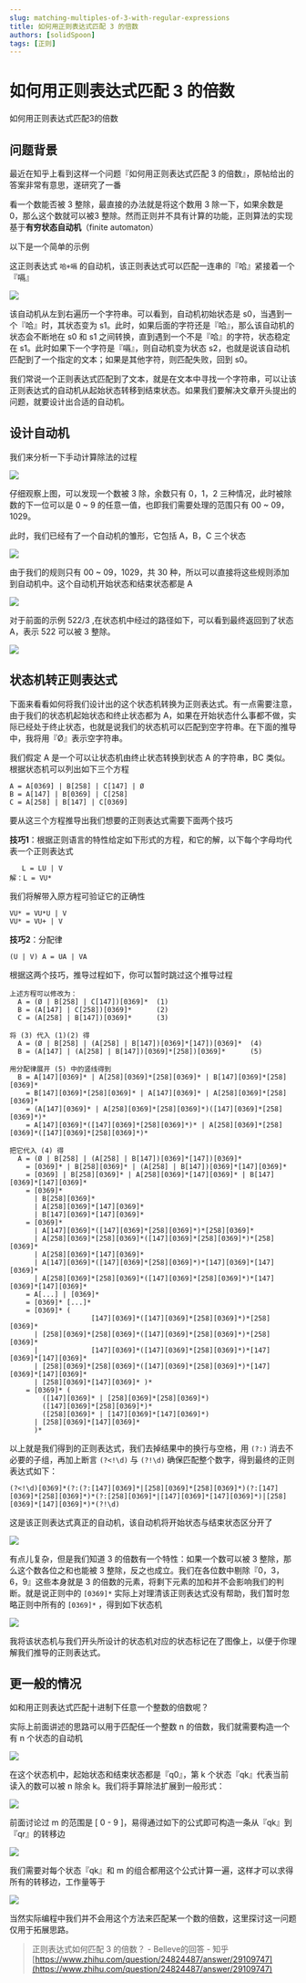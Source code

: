 ```yaml
---
slug: matching-multiples-of-3-with-regular-expressions
title: 如何用正则表达式匹配 3 的倍数
authors: [solidSpoon]
tags: [正则]
---
```


# 如何用正则表达式匹配 3 的倍数

如何用正则表达式匹配3的倍数

## 问题背景

最近在知乎上看到这样一个问题『如何用正则表达式匹配 3 的倍数』，原帖给出的答案非常有意思，遂研究了一番


看一个数能否被 3 整除，最直接的办法就是将这个数用 3 除一下，如果余数是 0，那么这个数就可以被3 整除。然而正则并不具有计算的功能，正则算法的实现基于**有穷状态自动机**（finite automaton）


以下是一个简单的示例


这正则表达式 `哈+嗝` 的自动机，该正则表达式可以匹配一连串的『哈』紧接着一个『嗝』


![](https://ced-md-picture.oss-cn-beijing.aliyuncs.com/img/20201208140036.png)


该自动机从左到右遍历一个字符串。可以看到，自动机初始状态是 s0，当遇到一个『哈』时，其状态变为 s1。此时，如果后面的字符还是『哈』，那么该自动机的状态会不断地在 s0 和 s1 之间转换，直到遇到一个不是『哈』的字符，状态稳定在 s1。此时如果下一个字符是『嗝』，则自动机变为状态 s2，也就是说该自动机匹配到了一个指定的文本；如果是其他字符，则匹配失败，回到 s0。


我们常说一个正则表达式匹配到了文本，就是在文本中寻找一个字符串，可以让该正则表达式的自动机从起始状态转移到结束状态。如果我们要解决文章开头提出的问题，就要设计出合适的自动机。


## 设计自动机


我们来分析一下手动计算除法的过程


![](https://ced-md-picture.oss-cn-beijing.aliyuncs.com/img/20201208140046.png)


仔细观察上图，可以发现一个数被 3 除，余数只有 0，1，2 三种情况，此时被除数的下一位可以是 0 ~ 9 的任意一值，也即我们需要处理的范围只有 00 ~ 09，1029。


此时，我们已经有了一个自动机的雏形，它包括 A，B，C 三个状态


![](https://ced-md-picture.oss-cn-beijing.aliyuncs.com/img/20201208140053.png)


由于我们的规则只有 00 ~ 09，1029，共 30 种，所以可以直接将这些规则添加到自动机中。这个自动机开始状态和结束状态都是 A


![](https://ced-md-picture.oss-cn-beijing.aliyuncs.com/img/20201208140100.png)


对于前面的示例 522/3 ,在状态机中经过的路径如下，可以看到最终返回到了状态 A，表示 522 可以被 3 整除。


![](https://ced-md-picture.oss-cn-beijing.aliyuncs.com/img/20201208140106.png)


## 状态机转正则表达式


下面来看看如何将我们设计出的这个状态机转换为正则表达式。有一点需要注意，由于我们的状态机起始状态和终止状态都为 A，如果在开始状态什么事都不做，实际已经处于终止状态，也就是说我们的状态机可以匹配到空字符串。在下面的推导中，我将用『Ø』表示空字符串。


我们假定 A 是一个可以让状态机由终止状态转换到状态 A 的字符串，BC 类似。根据状态机可以列出如下三个方程


```
A = A[0369] | B[258] | C[147] | Ø
B = A[147] | B[0369] | C[258]
C = A[258] | B[147] | C[0369]
```


要从这三个方程推导出我们想要的正则表达式需要下面两个技巧


**技巧1**：根据正则语言的特性给定如下形式的方程，和它的解，以下每个字母均代表一个正则表达式


```
   L = LU | V
解：L = VU*
```


我们将解带入原方程可验证它的正确性


```
VU* = VU*U | V
VU* = VU+ | V
```


**技巧2**：分配律


```
(U | V) A = UA | VA
```


根据这两个技巧，推导过程如下，你可以暂时跳过这个推导过程


```
上述方程可以修改为：
  A = (Ø | B[258] | C[147])[0369]*  (1)
  B = (A[147] | C[258])[0369]*      (2)
  C = (A[258] | B[147])[0369]*      (3)

将 (3) 代入 (1)(2) 得
  A = (Ø | B[258] | (A[258] | B[147])[0369]*[147])[0369]*  (4)
  B = (A[147] | (A[258] | B[147])[0369]*[258])[0369]*      (5)

用分配律展开 (5) 中的竖线得到
  B = A[147][0369]* | A[258][0369]*[258][0369]* | B[147][0369]*[258][0369]*
    = B[147][0369]*[258][0369]* | A[147][0369]* | A[258][0369]*[258][0369]*
    = (A[147][0369]* | A[258][0369]*[258][0369]*)([147][0369]*[258][0369]*)*
    = A[147][0369]*([147][0369]*[258][0369]*)* | A[258][0369]*[258][0369]*([147][0369]*[258][0369]*)*

把它代入 (4) 得
  A = (Ø | B[258] | (A[258] | B[147])[0369]*[147])[0369]*
    = [0369]* | B[258][0369]* | (A[258] | B[147])[0369]*[147][0369]*
    = [0369] | B[258][0369]* | A[258][0369]*[147][0369]* | B[147][0369]*[147][0369]*  
    = [0369]* 
      | B[258][0369]*
      | A[258][0369]*[147][0369]*
      | B[147][0369]*[147][0369]* 
    = [0369]* 
      | A[147][0369]*([147][0369]*[258][0369]*)*[258][0369]*
      | A[258][0369]*[258][0369]*([147][0369]*[258][0369]*)*[258][0369]*
      | A[258][0369]*[147][0369]*
      | A[147][0369]*([147][0369]*[258][0369]*)*[147][0369]*[147][0369]* 
      | A[258][0369]*[258][0369]*([147][0369]*[258][0369]*)*[147][0369]*[147][0369]* 
    = A[...] | [0369]*
    = [0369]* [...]*
    = [0369]* (
                    [147][0369]*([147][0369]*[258][0369]*)*[258][0369]*
      | [258][0369]*[258][0369]*([147][0369]*[258][0369]*)*[258][0369]*
      |             [147][0369]*([147][0369]*[258][0369]*)*[147][0369]*[147][0369]* 
      | [258][0369]*[258][0369]*([147][0369]*[258][0369]*)*[147][0369]*[147][0369]*
      | [258][0369]*[147][0369]* )*
    = [0369]* (
        ([147][0369]* | [258][0369]*[258][0369]*)
        ([147][0369]*[258][0369]*)*
        ([258][0369]* | [147][0369]*[147][0369]*)
      | [258][0369]*[147][0369]*
      )*
```


以上就是我们得到的正则表达式，我们去掉结果中的换行与空格，用 `(?:)` 消去不必要的子组，再加上断言 `(?<!\d)` 与 `(?!\d)` 确保匹配整个数字，得到最终的正则表达式如下：


```
(?<!\d)[0369]*(?:(?:[147][0369]*|[258][0369]*[258][0369]*)(?:[147][0369]*[258][0369]*)*(?:[258][0369]*|[147][0369]*[147][0369]*)|[258][0369]*[147][0369]*)*(?!\d)
```


这是该正则表达式真正的自动机，该自动机将开始状态与结束状态区分开了

![](https://ced-md-picture.oss-cn-beijing.aliyuncs.com/img/20201208140824.jpeg)

有点儿复杂，但是我们知道 3 的倍数有一个特性：如果一个数可以被 3 整除，那么这个数各位之和也能被 3 整除，反之也成立。我们在各位数中剔除『0，3，6，9』这些本身就是 3 的倍数的元素，将剩下元素的加和并不会影响我们的判断。就是说正则中的 `[0369]*` 实际上对理清该正则表达式没有帮助，我们暂时忽略正则中所有的 `[0369]*` ，得到如下状态机


![](https://ced-md-picture.oss-cn-beijing.aliyuncs.com/img/20201208140122.png)


我将该状态机与我们开头所设计的状态机对应的状态标记在了图像上，以便于你理解我们推导的正则表达式。


## 更一般的情况


如和用正则表达式匹配十进制下任意一个整数的倍数呢？


实际上前面讲述的思路可以用于匹配任一个整数 n 的倍数，我们就需要构造一个有 n 个状态的自动机


![](https://ced-md-picture.oss-cn-beijing.aliyuncs.com/img/20201208140128.png)


在这个状态机中，起始状态和结束状态都是『q0』，第 k 个状态『qk』代表当前读入的数可以被 n 除余 k。我们将手算除法扩展到一般形式：


![](https://ced-md-picture.oss-cn-beijing.aliyuncs.com/img/20201208140132.png)


前面讨论过 m 的范围是 [ 0 - 9 ]，易得通过如下的公式即可构造一条从『qk』到『qr』的转移边


![](https://ced-md-picture.oss-cn-beijing.aliyuncs.com/img/20201208140137.png)


我们需要对每个状态『qk』和 m 的组合都用这个公式计算一遍，这样才可以求得所有的转移边，工作量等于


![](https://ced-md-picture.oss-cn-beijing.aliyuncs.com/img/20201208140141.png)


当然实际编程中我们并不会用这个方法来匹配某一个数的倍数，这里探讨这一问题仅用于拓展思路。


> 正则表达式如何匹配 3 的倍数？ - Belleve的回答 - 知乎 [https://www.zhihu.com/question/24824487/answer/29109747](https://www.zhihu.com/question/24824487/answer/29109747)